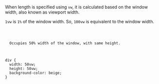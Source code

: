 When length is specified using `vw`,
it is calculated based on the window width,
also known as viewport width.

`1vw` is `1%` of the window width.
So, `100vw` is equivalent to the window width.

<codeblock language="css" type="lesson">
<code>
<panel language="html">
<div>
  Occupies 50% width of the window, with same height.
</div>
</panel>
<panel language="css">
div {
  width: 50vw;
  height: 50vw;
  background-color: beige;
}
</panel>
</code>
</codeblock>